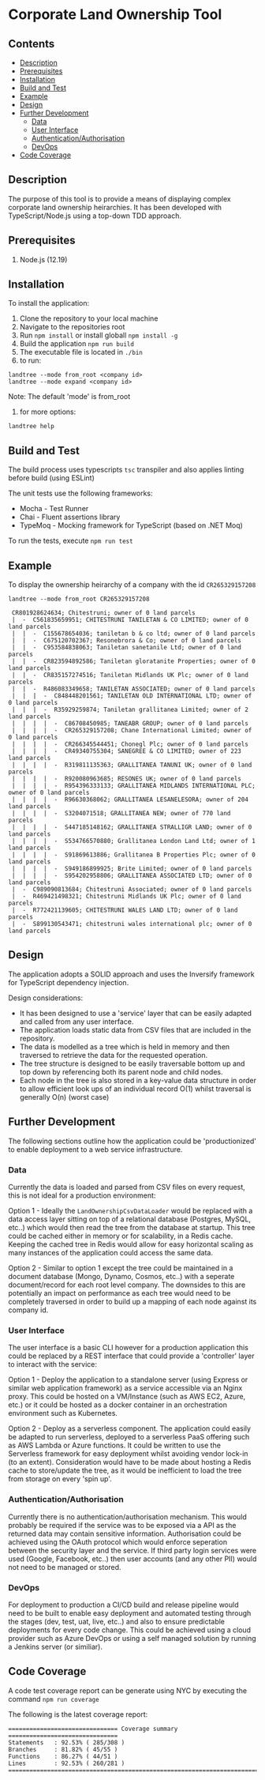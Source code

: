 # Corporate Land Ownership Tool

## Contents
- [Description](#description)
- [Prerequisites](#prerequisites)
- [Installation](#installation)
- [Build and Test](#build-and-test)
- [Example](#example)
- [Design](#design)
- [Further Development](#further-development)
  * [Data](#data)
  * [User Interface](#user-interface)
  * [Authentication/Authorisation](#authentication/authorisation)
  * [DevOps](#devops)
- [Code Coverage](#code-coverage)

## Description
The purpose of this tool is to provide a means of displaying complex corporate land ownership heirarchies. It has been developed with TypeScript/Node.js using a top-down TDD approach.

## Prerequisites
1. Node.js (12.19)

## Installation
To install the application:
1. Clone the repository to your local machine
1. Navigate to the repositories root
1. Run ```npm install``` or install globall ```npm install -g```
1. Build the application ```npm run build```
1. The executable file is located in ```./bin```
1. to run:
```
landtree --mode from_root <company id>
landtree --mode expand <company id>
```
Note: The default 'mode' is from_root
1. for more options:
```
landtree help
```

## Build and Test
The build process uses typescripts ```tsc``` transpiler and also applies linting before build (using ESLint)

The unit tests use the following frameworks:
- Mocha - Test Runner
- Chai - Fluent assertions library
- TypeMoq - Mocking framework for TypeScript (based on .NET Moq)

To run the tests, execute ```npm run test```

## Example
To display the ownership heirarchy of a company with the id ```CR265329157208```
```
landtree --mode from_root CR265329157208

 CR801928624634; Chitestruni; owner of 0 land parcels
 |  -  C561835659951; CHITESTRUNI TANILETAN & CO LIMITED; owner of 0 land parcels
 |  |  -  C155678654036; taniletan b & co ltd; owner of 0 land parcels
 |  |  -  C675120702367; Resonebrora & Co; owner of 0 land parcels
 |  |  -  C953584838063; Taniletan sanetanile Ltd; owner of 0 land parcels
 |  |  -  CR823594892586; Taniletan gloratanite Properties; owner of 0 land parcels
 |  |  -  CR835157274516; Taniletan Midlands UK Plc; owner of 0 land parcels
 |  |  -  R486083349658; TANILETAN ASSOCIATED; owner of 0 land parcels
 |  |  |  -  C848448201561; TANILETAN OLD INTERNATIONAL LTD; owner of 0 land parcels
 |  |  |  -  R35929259874; Taniletan grallitanea Limited; owner of 2 land parcels
 |  |  |  |  -  C86708450985; TANEABR GROUP; owner of 0 land parcels
 |  |  |  |  -  CR265329157208; Chane International Limited; owner of 0 land parcels
 |  |  |  |  -  CR266345544451; Chonegl Plc; owner of 0 land parcels
 |  |  |  |  -  CR49340755304; SANEGREE & CO LIMITED; owner of 223 land parcels
 |  |  |  |  -  R319811135363; GRALLITANEA TANUNI UK; owner of 0 land parcels
 |  |  |  |  -  R920080963685; RESONES UK; owner of 0 land parcels
 |  |  |  |  -  R954396333133; GRALLITANEA MIDLANDS INTERNATIONAL PLC; owner of 0 land parcels
 |  |  |  |  -  R96630368062; GRALLITANEA LESANELESORA; owner of 204 land parcels
 |  |  |  |  -  S3204071518; GRALLITANEA NEW; owner of 770 land parcels
 |  |  |  |  -  S447185148162; GRALLITANEA STRALLIGR LAND; owner of 0 land parcels
 |  |  |  |  -  S534766570880; Grallitanea London Land Ltd; owner of 1 land parcels
 |  |  |  |  -  S91869613886; Grallitanea B Properties Plc; owner of 0 land parcels
 |  |  |  |  -  S949186899925; Brite Limited; owner of 0 land parcels
 |  |  |  |  -  S954202958806; GRALLITANEA ASSOCIATED LTD; owner of 0 land parcels
 |  -  C989090813684; Chitestruni Associated; owner of 0 land parcels
 |  -  R469421498321; Chitestruni Midlands UK Plc; owner of 0 land parcels
 |  -  R772421139605; CHITESTRUNI WALES LAND LTD; owner of 0 land parcels
 |  -  S899130543471; chitestruni wales international plc; owner of 0 land parcels
```

## Design
The application adopts a SOLID approach and uses the Inversify framework for TypeScript dependency injection.

Design considerations:
- It has been designed to use a 'service' layer that can be easily adapted and called from any user interface.
- The application loads static data from CSV files that are included in the repository.
- The data is modelled as a tree which is held in memory and then traversed to retrieve the data for the requested operation.
- The tree structure is designed to be easily traversable bottom up and top down by referencing both its parent node and child nodes.
- Each node in the tree is also stored in a key-value data structure in order to allow efficient look ups of an individual record O(1) whilst traversal is generally O(n) (worst case)

## Further Development
The following sections outline how the application could be 'productionized' to enable deployment to a web service infrastructure.

### Data
Currently the data is loaded and parsed from CSV files on every request, this is not ideal for a production environment:

Option 1 - Ideally the ```LandOwnershipCsvDataLoader``` would be replaced with a data access layer sitting on top of a relational database (Postgres, MySQL, etc..) which would then read the tree from the database at startup. This tree could be cached either in memory or for scalability, in a Redis cache. Keeping the cached tree in Redis would allow for easy horizontal scaling as many instances of the application could access the same data.

Option 2 - Similar to option 1 except the tree could be maintained in a document database (Mongo, Dynamo, Cosmos, etc..) with a seperate document/record for each root level company. The downsides to this are potentially an impact on performance as each tree would need to be completely traversed in order to build up a mapping of each node against its company id.

### User Interface
The user interface is a basic CLI however for a production application this could be replaced by a REST interface that could provide a 'controller' layer to interact with the service:

Option 1 - Deploy the application to a standalone server (using Express or similar web application framework) as a service accessible via an Nginx proxy. This could be hosted on a VM/Instance (such as AWS EC2, Azure, etc.) or it could be hosted as a docker container in an orchestration environment such as Kubernetes.

Option 2 - Deploy as a serverless component. The application could easily be adapted to run serverless, deployed to a serverless PaaS offering such as AWS Lambda or Azure functions. It could be written to use the Serverless framework for easy deployment whilst avoiding vendor lock-in (to an extent). Consideration would have to be made about hosting a Redis cache to store/update the tree, as it would be inefficient to load the tree from storage on every 'spin up'.

### Authentication/Authorisation
Currently there is no authentication/authorisation mechanism. This would probably be required if the service was to be exposed via a API as the returned data may contain sensitive information. Authorisation could be achieved using the OAuth protocol which would enforce seperation between the security layer and the service. If third party login services were used (Google, Facebook, etc..) then user accounts (and any other PII) would not need to be managed or stored.

### DevOps
For deployment to production a CI/CD build and release pipeline would need to be built to enable easy deployment and automated testing through the stages (dev, test, uat, live, etc..) and also to ensure predictable deployments for every code change. This could be achieved using a cloud provider such as Azure DevOps or using a self managed solution by running a Jenkins server (or similiar).

## Code Coverage
A code test coverage report can be generate using NYC by executing the command ```npm run coverage```

The following is the latest coverage report:
```
=============================== Coverage summary ===============================
Statements   : 92.53% ( 285/308 )
Branches     : 81.82% ( 45/55 )
Functions    : 86.27% ( 44/51 )
Lines        : 92.53% ( 260/281 )
================================================================================
```